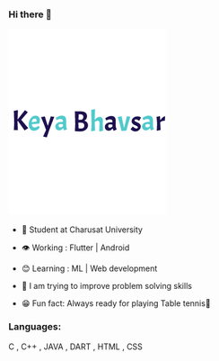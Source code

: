 ### Hi there 👋

<!--
**Keya01-star/Keya01-star** is a ✨ _special_ ✨ repository because its `README.md` (this file) appears on your GitHub profile.-->

![](keyangif.gif)

- 🔭 Student at Charusat University

- 👁  Working : Flutter | Android 

- 😊 Learning : ML | Web development

- 🧐 I am trying to improve problem solving skills

- 😁 Fun fact: Always ready for playing Table tennis🏓

### Languages:

  C , C++ , JAVA , DART , HTML , CSS 
